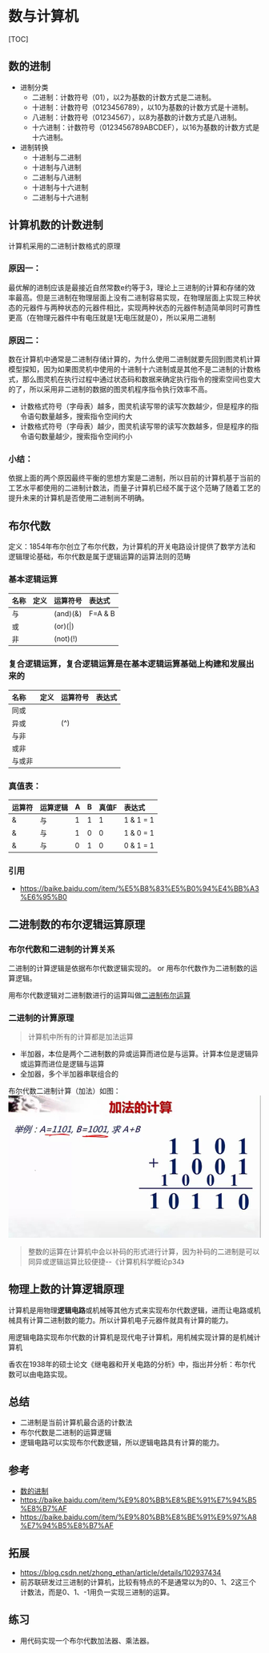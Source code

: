 # 数与计算机


[TOC]

## 数的进制
- 进制分类
	- 二进制：计数符号（01），以2为基数的计数方式是二进制。
	- 十进制：计数符号（0123456789），以10为基数的计数方式是十进制。
	- 八进制：计数符号（01234567），以8为基数的计数方式是八进制。
	- 十六进制：计数符号（0123456789ABCDEF），以16为基数的计数方式是十六进制。
- 进制转换
	- 十进制与二进制
	- 十进制与八进制
	- 二进制与八进制
	- 十进制与十六进制
	- 二进制与十六进制

## 计算机数的计数进制

计算机采用的二进制计数格式的原理

### 原因一：
最优解的进制应该是最接近自然常数e约等于3，理论上三进制的计算和存储的效率最高。但是三进制在物理层面上没有二进制容易实现，在物理层面上实现三种状态的元器件与两种状态的元器件相比，实现两种状态的元器件制造简单同时可靠性更高（在物理元器件中有电压就是1无电压就是0），所以采用二进制

### 原因二：

数在计算机中通常是二进制存储计算的，为什么使用二进制就要先回到图灵机计算模型探知，因为如果图灵机中使用的十进制十六进制或是其他不是二进制的计数格式，那么图灵机在执行过程中通过状态码和数据来确定执行指令的搜索空间也变大的了，所以采用非二进制的数据的图灵机程序指令执行效率不高。

- 计数格式符号（字母表）越多，图灵机读写带的读写次数越少，但是程序的指令语句数量越多，搜索指令空间约大
- 计数格式符号（字母表）越少，图灵机读写带的读写次数越多，但是程序的指令语句数量越少，搜索指令空间约小

### 小结：
依据上面的两个原因最终平衡的思想方案是二进制，所以目前的计算机基于当前的工艺水平都使用的二进制计数法，而量子计算机已经不属于这个范畴了随着工艺的提升未来的计算机是否使用二进制尚不明确。

## 布尔代数
定义：1854年布尔创立了布尔代数，为计算机的开关电路设计提供了数学方法和逻辑理论基础，布尔代数是属于逻辑运算的运算法则的范畴

### 基本逻辑运算

| 名称 | 定义 | 运算符号 | 表达式 |
| :-- | :-- | :-- | :-- |
| 与 | | (and)(&) | F=A & B
| 或 | | (or)(\|) | 
| 非 | | (not)(!) | 


### 复合逻辑运算，复合逻辑运算是在基本逻辑运算基础上构建和发展出来的

| 名称 | 定义 | 运算符号 | 表达式 |
| :-- | :-- | :-- | :-- |
| 同或 |
| 异或 | | (^) |
| 与非 |
| 或非 |
| 与或非 |

### 真值表：

| 运算符 | 运算逻辑 | A | B | 真值F | 表达式 |
| :-- | :-- | :-- | :-- | :-- | :-- |
| & | 与 | 1 | 1 | 1 | 1 & 1 = 1 |
| & | 与 | 1 | 0 | 0 | 1 & 0 = 1 |
| & | 与 | 0 | 1 | 0 | 0 & 1 = 1 |

### 引用

- https://baike.baidu.com/item/%E5%B8%83%E5%B0%94%E4%BB%A3%E6%95%B0

## 二进制数的布尔逻辑运算原理

### 布尔代数和二进制的计算关系
二进制的计算逻辑是依据布尔代数逻辑实现的。 or 用布尔代数作为二进制数的运算逻辑。

用布尔代数逻辑对二进制数进行的运算叫做[二进制布尔运算](https://baike.baidu.com/item/%E4%BA%8C%E8%BF%9B%E5%88%B6%E5%B8%83%E5%B0%94%E8%BF%90%E7%AE%97)

### 二进制的计算原理

> 计算机中所有的计算都是加法运算

- 半加器，本位是两个二进制数的异或运算而进位是与运算。计算本位是逻辑异或运算而进位是逻辑与运算
- 全加器，多个半加器串联组合的


布尔代数二进制计算（加法）如图：
![](./images/二进制数的布尔代数逻辑的加法运算图示.jpg)


> 整数的运算在计算机中会以补码的形式进行计算，因为补码的二进制是可以同异或逻辑运算比较便捷--《计算机科学概论p34》

## 物理上数的计算逻辑原理
计算机是用物理**逻辑电路**或机械等其他方式来实现布尔代数逻辑，进而让电路或机械具有计算二进制数的能力。所以计算机电子元器件就具有计算的能力。

用逻辑电路实现布尔代数的计算机是现代电子计算机，用机械实现计算的是机械计算机

香农在1938年的硕士论文《继电器和开关电路的分析》中，指出并分析：布尔代数可以由电路实现。

## 总结
- 二进制是当前计算机最合适的计数法
- 布尔代数是二进制的运算逻辑
- 逻辑电路可以实现布尔代数逻辑，所以逻辑电路具有计算的能力。


## 参考
- [数的进制](./数据进制.md)
- https://baike.baidu.com/item/%E9%80%BB%E8%BE%91%E7%94%B5%E8%B7%AF
- https://baike.baidu.com/item/%E9%80%BB%E8%BE%91%E9%97%A8%E7%94%B5%E8%B7%AF

## 拓展
- https://blog.csdn.net/zhong_ethan/article/details/102937434
- 前苏联研发过三进制的计算机，比较有特点的不是通常以为的0、1、2这三个计数法，而是0、1、-1用负一实现三进制的运算。

## 练习
- 用代码实现一个布尔代数加法器、乘法器。